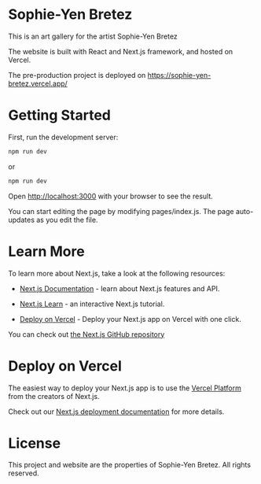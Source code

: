 # Sophie-Yen Bretez

This is an art gallery for the artist Sophie-Yen Bretez

The website is built with React and Next.js framework, and hosted on Vercel.

The pre-production project is deployed on https://sophie-yen-bretez.vercel.app/

# Getting Started

First, run the development server:

```bash
npm run dev
```

or

```bash
npm run dev
```

Open [http://localhost:3000](http://localhost:3000) with your browser to see the result.

You can start editing the page by modifying pages/index.js. The page auto-updates as you edit the file.

# Learn More

To learn more about Next.js, take a look at the following resources:

- [Next.js Documentation](https://nextjs.org/docs) - learn about Next.js features and API.

- [Next.js Learn](https://nextjs.org/learn) - an interactive Next.js tutorial.

- [Deploy on Vercel](https://vercel.com/new?utm_medium=default-template&filter=next.js&utm_source=create-next-app&utm_campaign=create-next-app-readme) - Deploy your Next.js app on Vercel with one click.

You can check out [the Next.js GitHub repository](https://github.com/vercel/next.js)

# Deploy on Vercel

The easiest way to deploy your Next.js app is to use the [Vercel Platform](https://vercel.com/new?utm_medium=default-template&filter=next.js&utm_source=create-next-app&utm_campaign=create-next-app-readme) from the creators of Next.js.

Check out our [Next.js deployment documentation](https://nextjs.org/docs/deployment) for more details.

# License

This project and website are the properties of Sophie-Yen Bretez. All rights reserved.
